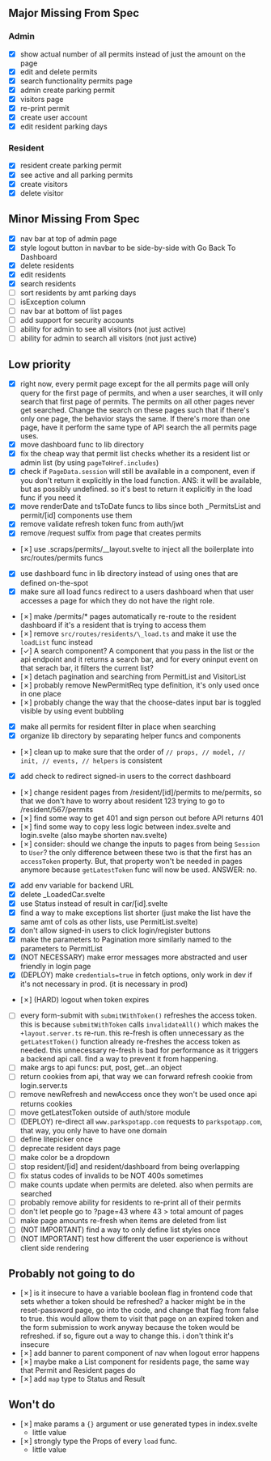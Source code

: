 ## Major Missing From Spec
### Admin
- [x] show actual number of all permits instead of just the amount on the page
- [x] edit and delete permits
- [x] search functionality permits page
- [x] admin create parking permit
- [x] visitors page
- [x] re-print permit
- [x] create user account
- [x] edit resident parking days
### Resident
- [x] resident create parking permit
- [x] see active and all parking permits
- [x] create visitors
- [x] delete visitor
## Minor Missing From Spec
- [x] nav bar at top of admin page
- [x] style logout button in navbar to be side-by-side with Go Back To Dashboard
- [x] delete residents
- [x] edit residents
- [x] search residents
- [ ] sort residents by amt parking days
- [ ] isException column
- [ ] nav bar at bottom of list pages
- [ ] add support for security accounts
- [ ] ability for admin to see all visitors (not just active)
- [ ] ability for admin to search all visitors (not just active)
## Low priority
- [x] right now, every permit page except for the all permits page will only query for the first page of permits, and when a user searches, it will only search that first page of permits. The permits on all other pages never get searched. Change the search on these pages such that if there's only one page, the behavior stays the same. If there's more than one page, have it perform the same type of API search the all permits page uses.
- [x] move dashboard func to lib directory
- [x] fix the cheap way that permit list checks whether its a resident list or admin list (by using `pageToHref.includes`)
- [x] check if `PageData.session` will still be available in a component, even if you don't return it explicitly in the load function. ANS: it will be available, but as possibly undefined. so it's best to return it explicitly in the load func if you need it
- [x] move renderDate and tsToDate funcs to libs since both \_PermitsList and permit/[id] components use them
- [x] remove validate refresh token func from auth/jwt
- [x] remove /request suffix from page that creates permits
- [✗] use .scraps/permits/\_\_layout.svelte to inject all the boilerplate into src/routes/permits funcs
- [x] use dashboard func in lib directory instead of using ones that are defined on-the-spot
- [x] make sure all load funcs redirect to a users dashboard when that user accesses a page for which they do not have the right role.
- [✗] make /permits/\* pages automatically re-route to the resident dashboard if it's a resident that is trying to access them
- [✗] remove `src/routes/residents/\_load.ts` and make it use the `loadList` func instead
- [✓] A search component? A component that you pass in the list or the api endpoint and it returns a search bar, and for every oninput event on that serach bar, it filters the current list? 
- [✗] detach pagination and searching from PermitList and VisitorList
- [✗] probably remove NewPermitReq type definition, it's only used once in one place
- [✗] probably change the way that the choose-dates input bar is toggled visible by using event bubbling
- [x] make all permits for resident filter in place when searching
- [x] organize lib directory by separating helper funcs and components
- [✗] clean up to make sure that the order of `// props, // model, // init, // events, // helpers` is consistent
- [x] add check to redirect signed-in users to the correct dashboard
- [✗] change resident pages from /resident/[id]/permits to me/permits, so that we don't have to worry about resident 123 trying to go to /resident/567/permits
- [✗] find some way to get 401 and sign person out before API returns 401
- [✗] find some way to copy less logic between index.svelte and login.svelte (also maybe shorten nav.svelte)
- [✗] consider: should we change the inputs to pages from being `Session` to `User`? the only difference between these two is that the first has an `accessToken` property. But, that property won't be needed in pages anymore because `getLatestToken` func will now be used. ANSWER: no.
- [x] add env variable for backend URL
- [x] delete \_LoadedCar.svelte
- [x] use Status<T> instead of result in car/[id].svelte
- [x] find a way to make exceptions list shorter (just make the list have the same amt of cols as other lists, use PermitList.svelte)
- [x] don't allow signed-in users to click login/register buttons
- [x] make the parameters to Pagination more similarly named to the parameters to PermitList
- [x] (NOT NECESSARY) make error messages more abstracted and user friendly in login page
- [x] (DEPLOY) make `credentials=true` in fetch options, only work in dev if it's not necessary in prod. (it is necessary in prod)
- [✗] (HARD) logout when token expires
- [ ] every form-submit with `submitWithToken()` refreshes the access token. this is because `submitWithToken` calls `invalidateAll()` which makes the `+layout.server.ts` re-run. this re-fresh is often unnecessary as the `getLatestToken()` function already re-freshes the access token as needed. this unnecessary re-fresh is bad for performance as it triggers a backend api call. find a way to prevent it from happening.
- [ ] make args to api funcs: put, post, get...an object
- [ ] return cookies from api, that way we can forward refresh cookie from login.server.ts
- [ ] remove newRefresh and newAccess once they won't be used once api returns cookies
- [ ] move getLatestToken outside of auth/store module
- [ ] (DEPLOY) re-direct all `www.parkspotapp.com` requests to `parkspotapp.com`, that way, you only have to have one domain
- [ ] define litepicker once
- [ ] deprecate resident days page
- [ ] make color be a dropdown
- [ ] stop resident/[id] and resident/dashboard from being overlapping
- [ ] fix status codes of invalids to be NOT 400s sometimes
- [ ] make counts update when permits are deleted. also when permits are searched
- [ ] probably remove ability for residents to re-print all of their permits
- [ ] don't let people go to ?page=43 where 43 > total amount of pages
- [ ] make page amounts re-fresh when items are deleted from list
- [ ] (NOT IMPORTANT) find a way to only define list styles once
- [ ] (NOT IMPORTANT) test how different the user experience is without client side rendering
## Probably not going to do
- [✗] is it insecure to have a variable boolean flag in frontend code that sets whether a token should be refreshed? a hacker might be in the reset-password page, go into the code, and change that flag from false to true. this would allow them to visit that page on an expired token and the form submission to work anyway because the token would be refreshed. if so, figure out a way to change this. i don't think it's insecure
- [✗] add banner to parent component of nav when logout error happens
- [✗] maybe make a List component for residents page, the same way that Permit and Resident pages do
- [✗] add `map` type to Status and Result
## Won't do
- [✗] make params a `{}` argument or use generated types in index.svelte
    * little value
- [✗] strongly type the Props of every `load` func.
    * little value
